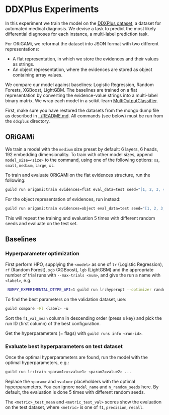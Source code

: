 # DDXPlus Experiments

In this experiment we train the model on the [DDXPlus dataset](https://arxiv.org/abs/2205.09148), a dataset for automated medical diagnosis. We devise a task to predict the most likely differential diagnoses for each instance, a multi-label prediction task.

For ORiGAMi, we reformat the dataset into JSON format with two different representations:

- A flat representation, in which we store the evidences and their values as strings.
- An object representation, where the evidences are stored as object containing array values.

We compare our model against baselines: Logistic Regression, Random Forests, XGBoost, LightGBM. The baselines are trained on a
flat representation by converting the evidence-value strings into a multi-label binary matrix. We wrap each model in a scikit-learn
[MultiOutputClassifier](https://scikit-learn.org/stable/modules/generated/sklearn.multioutput.MultiOutputClassifier.html).

First, make sure you have restored the datasets from the mongo dump file as described in [../README.md](../README.md). All commands (see below) must be run from the `ddxplus` directory.

## ORiGAMi

We train a model with the `medium` size preset by default: 6 layers, 6 heads, 192 embedding dimensionality. To train with other model sizes, append `model_size=<size>` to the command, using one of the following options: `xs`, `small`, `medium`, `large`, `xl`.

To train and evaluate ORiGAMi on the flat evidences structure, run the following:

```bash
guild run origami:train evidences=flat eval_data=test seed="[1, 2, 3, 4, 5]"
```

For the object representation of evidences, run instead:

```bash
guild run origami:train evidences=object eval_data=test seed="[1, 2, 3, 4, 5]"
```

This will repeat the training and evaluation 5 times with different random seeds and evaluate on the test set.

## Baselines

### Hyperparameter optimization

First perform HPO, supplying the `<model>` as one of `lr` (Logistic Regression), `rf` (Random Forest), `xgb` (XGBoost), `lgb` (LightGBM) and the appropriate number of trial runs with `--max-trials <num>`, and give the run a name with `<label>`, e.g.

```bash
 NUMPY_EXPERIMENTAL_DTYPE_API=1 guild run lr:hyperopt --optimizer random --max-trials 20 --label <label>
```

To find the best parameters on the validation dataset, use:

```bash
guild compare -Fl <label> -u
```

Sort the `f1_val_mean` column in descending order (press `S` key) and pick the run ID (first column) of the best configuration.

Get the hyperparameters (= flags) with `guild runs info <run-id>`.

### Evaluate best hyperparameters on test dataset

Once the optimal hyperparameters are found, run the model with the optimal hyperparameters, e.g.:

```bash
guild run lr:train <param1>=<value1> <param2=value2> ...
```

Replace the `<param>` and `<value>` placeholders with the optimal hyperparameters. You can ignore `model_name` and `n_random_seeds` here.
By default, the evaluation is done 5 times with different random seeds.

The `<metric>_test_mean` and `<metric_test_val>` scores show the evaluation on the test dataset, where `<metric>` is one of `f1`, `precision`, `recall`.
